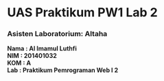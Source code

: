 # UAS Praktikum PW1 Lab 2
### Asisten Laboratorium: Altaha

**Nama  : Al Imamul Luthfi**  
**NIM   : 201401032**  
**KOM   : A**  
**Lab   : Praktikum Pemrograman Web I 2**
